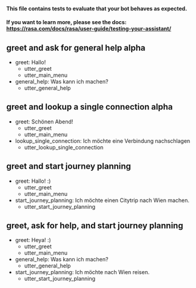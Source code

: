 #### This file contains tests to evaluate that your bot behaves as expected.
#### If you want to learn more, please see the docs: https://rasa.com/docs/rasa/user-guide/testing-your-assistant/

## greet and ask for general help alpha
* greet: Hallo!
  - utter_greet
  - utter_main_menu
* general_help: Was kann ich machen?
  - utter_general_help

## greet and lookup a single connection alpha
* greet: Schönen Abend!
  - utter_greet
  - utter_main_menu
* lookup_single_connection: Ich möchte eine Verbindung nachschlagen
  - utter_lookup_single_connection

## greet and start journey planning
* greet: Hallo! :)
  - utter_greet
  - utter_main_menu
* start_journey_planning: Ich möchte einen Citytrip nach Wien machen.
  - utter_start_journey_planning

## greet, ask for help, and start journey planning
* greet: Heya! :)
  - utter_greet
  - utter_main_menu
* general_help: Was kann ich machen?
  - utter_general_help
* start_journey_planning: Ich möchte nach Wien reisen. 
  - utter_start_journey_planning
